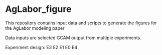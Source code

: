 # AgLabor_figure
This repository contains input data and scripts to generate the figures for the AgLabor modeling paper

Data inputs are selected GCAM output from multiple experiments.

Experiment design:
E3
E2
E1
E0
E4
